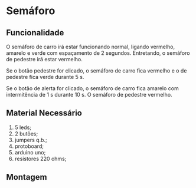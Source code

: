 # Semáforo


## Funcionalidade

O semáforo de carro irá estar funcionando normal, ligando vermelho, amarelo e verde com espaçamento de 2 segundos. Entretando, o semáforo de pedestre irá estar vermelho.

Se o botão pedestre for  clicado, o semáforo de carro fica vermelho  e o de pedestre fica verde durante 5 s.

Se o botão de alerta for clicado, o semáforo de carro fica amarelo com intermitência de 1 s durante 10 s. O semáforo de pedestre vermelho.



## Material Necessário

 1. 5 leds;
 2. 2 butões;
 3. jumpers q.b.;
 4. protoboard;
 5. arduino uno;
 6. resistores 220 ohms;



## Montagem
